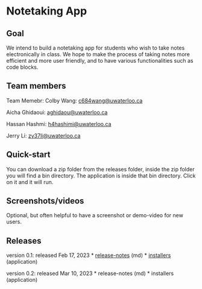 # Notetaking App

## Goal
We intend to build a notetaking app for students who wish to take notes electronically in class. We hope to make the process of taking notes more efficient and more user friendly, and to have various functionalities such as code blocks.

## Team members
Team Memebr: 
Colby Wang: c684wang@uwaterloo.ca

Aicha Ghidaoui: aghidaou@uwaterloo.ca

Hassan Hashmi: h4hashimi@uwaterloo.ca

Jerry Li: zy37li@uwaterloo.ca

## Quick-start
You can download a zip folder from the releases folder, inside the zip folder you will find a bin directory. The application is inside that bin directory. Click on it and it will run.

## Screenshots/videos
Optional, but often helpful to have a screenshot or demo-video for new users.

## Releases
version 0.1: released Feb 17, 2023
	* [release-notes](https://gitlab.uwaterloo.ca/c684wang/notetaking-app/-/blob/main/releases/v0.1-release-notes.md) (md)
	* [installers](https://gitlab.uwaterloo.ca/c684wang/notetaking-app/-/blob/main/releases/Application_v.0.1.zip) (application)
	
version 0.2: released Mar 10, 2023
	* release-notes (md)
	* installers (application)

